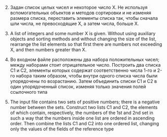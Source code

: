 2. Задан список целых чисел и некоторое число X. Не используя вспомогательных объектов и методов сортировки и не изменяя размера списка, переставить элементы списка так, чтобы сначала шли числа, не превосходящие X, а затем числа, больше X.


2. A list of integers and some number X is given. Without using auxiliary objects and sorting methods and without changing the size of the list, rearrange the list elements so that first there are numbers not exceeding X, and then numbers greater than X.



11. Во входном файле расположены два набора положительных чисел; между наборами стоит отрицательное число. Построить два списка C1 и С2, элементы которых содержат соответственно числа 1-го и 2-го набора таким образом, чтобы внутри одного списка числа были упорядочены по возрастанию. Затем объединить списки C1 и С2 в один упорядоченный список, изменяя только значения полей ссылочного типа
  
  
11. The input file contains two sets of positive numbers; there is a negative number between the sets. Construct two lists C1 and C2, the elements of which contain, respectively, the numbers of the 1st and 2nd set in such a way that the numbers inside one list are ordered in ascending order. Then combine the lists C1 and C2 into one ordered list,  changing only the values of the fields of the reference type